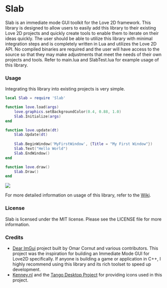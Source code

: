 # Slab

Slab is an immediate mode GUI toolkit for the Love 2D framework. This library is designed to
allow users to easily add this library to their existing Love 2D projects and quickly create
tools to enable them to iterate on their ideas quickly. The user should be able to utilize this
library with minimal integration steps and is completely written in Lua and utilizes
the Love 2D API. No compiled binaries are required and the user will have access to the source
so that they may make adjustments that meet the needs of their own projects and tools. Refer
to main.lua and SlabTest.lua for example usage of this library.

### Usage

Integrating this library into existing projects is very simple.

```lua
local Slab = require 'Slab'

function love.load(args)
	love.graphics.setBackgroundColor(0.4, 0.88, 1.0)
	Slab.Initialize(args)
end

function love.update(dt)
	Slab.Update(dt)
  
	Slab.BeginWindow('MyFirstWindow', {Title = "My First Window"})
	Slab.Text("Hello World")
	Slab.EndWindow()
end

function love.draw()
	Slab.Draw()
end
```
![](https://github.com/coding-jackalope/Slab/wiki/Images/Slab_HelloWorld.png)

For more detailed information on usage of this library, refer to the [Wiki](https://github.com/coding-jackalope/Slab/wiki).

### License

Slab is licensed under the MIT license. Please see the LICENSE file for more information.

### Credits
* [Dear ImGui](https://github.com/ocornut/imgui) project built by Omar Cornut and various contributors. This project was the inspiration for building an Immediate Mode GUI for Love2D specifically. If anyone is building a game or application in C++, I highly recommend using this library and its rich toolset to speed up development.
* [Kenney.nl](https://kenney.nl/) and the [Tango Desktop Project](https://opengameart.org/content/tango-desktop-icons) for providing icons used in this project.
